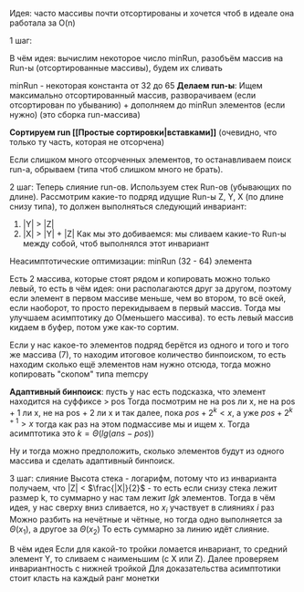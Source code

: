 Идея: часто массивы почти отсортированы и хочется чтоб в идеале она работала за O(n)

1 шаг:

В чём идея: вычислим некоторое число minRun, разобъём массив на Run-ы (отсортированные массивы), будем их сливать

minRun - некоторая константа от 32 до 65
**Делаем run-ы**:
Ищем максимально отсортированный массив, разворачиваем (если отсортирован по убыванию) + дополняем до minRun элементов (если нужно) (это сборка run-массива)

**Cортируем run [[Простые сортировки|вставками]]** (очевидно, что только ту часть, которая не отсорчена)

Если слишком много отсорченных элементов, то останавливаем поиск run-а, обрываем (типа чтоб слишком много не брать).

2 шаг:
Теперь слияние run-ов.
Используем стек Run-ов (убывающих по длине).
Рассмотрим какие-то подряд идущие Run-ы
Z, Y, X (по длине снизу типа), то должен выполняться следующий инвариант:
1) |Y| > |Z|
2) |X| > |Y| + |Z|
Как мы это добиваемся: мы сливаем какие-то Run-ы между собой, чтоб выполнялся этот инвариант

Неасимптотические оптимизации:
minRun (32 - 64) элемента

Есть 2 массива, которые стоят рядом и копировать можно только левый, то есть в чём идея:
они располагаются друг за другом, поэтому если элемент в первом массиве меньше, чем во втором, то всё окей, если наоборот, то просто перекидываем в первый массив.
Тогда мы улучшаем асимптотику до O(меньшего массива).
то есть левый массив кидаем в буфер, потом уже как-то сортим.

Если у нас какое-то элементов подряд берётся из одного и того и того же массива (7), то находим итоговое количество бинпоиском, то есть находим сколько ещё элементов нам нужно отсюда, тогда можно копировать "скопом" типа memcpy

**Адаптивный бинпоиск**: пусть у нас есть подсказка, что элемент находится на суффиксе > pos
Тогда посмотрим не на pos ли x, не на pos + 1 ли x, не на pos + 2 ли x и так далее, пока 
$pos + 2^k < x$, а уже $pos + 2^{k+1} > x$ тогда как раз на этом подмассиве мы и ищем x.
Тогда асимптотика это $k = \Theta(lg (ans - pos))$

Ну и тогда можно предположить, сколько элементов будут из одного массива и сделать адаптивный бинпоиск.

3 шаг: слияние
Высота стека - логарифм, потому что из инварианта получаем, что |Z| < $\frac{|X|}{2}$ - то есть если снизу стека лежит размер k, то суммарно у нас там лежит $lg k$ элементов.
Тогда в чём идея, у нас сверху вниз сливается, но $x_i$ участвует в слияниях $i$ раз
Можно разбить на нечётные и чётные, но тогда одно выполняется за $\Theta(x_1)$, а другое за $\Theta(x_2)$
То есть суммарно за линию идёт слияние.

В чём идея
Если для какой-то тройки ломается инвариант, то средний элемент Y, то сливаем с наименьшим (с X или Z). Далее проверяем инвариантность с нижней тройкой
Для доказательства асимптотики стоит класть на каждый ранг монетки
